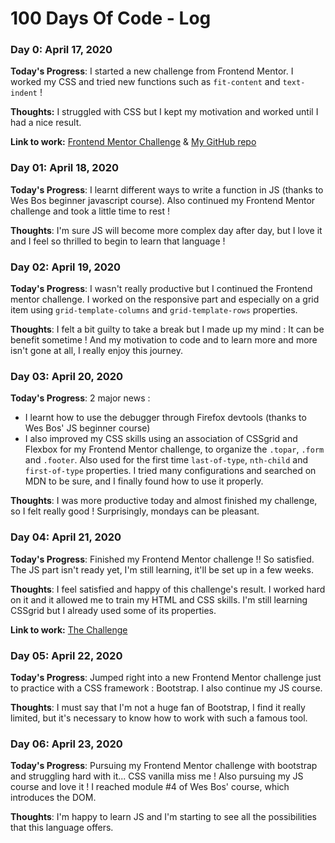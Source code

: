 # 100 Days Of Code - Log

### Day 0: April 17, 2020

**Today's Progress**: I started a new challenge from Frontend Mentor. I worked my CSS and tried new functions such as `fit-content` and `text-indent` !

**Thoughts:** I struggled with CSS but I kept my motivation and worked until I had a nice result.

**Link to work:** [Frontend Mentor Challenge](https://www.frontendmentor.io/challenges/url-shortening-api-landing-page-2ce3ob-G) & [My GitHub repo](https://github.com/SpookyUmi/url_shortening_frontendmentor)

### Day 01: April 18, 2020

**Today's Progress**: I learnt different ways to write a function in JS (thanks to Wes Bos beginner javascript course). Also continued my Frontend Mentor challenge and took a little time to rest !

**Thoughts**: I'm sure JS will become more complex day after day, but I love it and I feel so thrilled to begin to learn that language !


### Day 02: April 19, 2020

**Today's Progress**: I wasn't really productive but I continued the Frontend mentor challenge. I worked on the responsive part and especially on a grid item using `grid-template-columns` and `grid-template-rows` properties.

**Thoughts**: I felt a bit guilty to take a break but I made up my mind : It can be benefit sometime ! And my motivation to code and to learn more and more isn't gone at all, I really enjoy this journey.


### Day 03: April 20, 2020

**Today's Progress**: 2 major news :
- I learnt how to use the debugger through Firefox devtools (thanks to Wes Bos' JS beginner course)
- I also improved my CSS skills using an association of CSSgrid and Flexbox for my <!-- almost finished --> Frontend Mentor challenge, to organize the `.topar`, `.form` and `.footer`. Also used for the first time `last-of-type`, `nth-child` and `first-of-type` properties. I tried many configurations and searched on MDN to be sure, and I finally found how to use it properly.

**Thoughts**: I was more productive today and almost finished my challenge, so I felt really good ! Surprisingly, mondays can be pleasant.


### Day 04: April 21, 2020

**Today's Progress**: Finished my Frontend Mentor challenge !! So satisfied. The JS part isn't ready yet, I'm still learning, it'll be set up in a few weeks.

**Thoughts**: I feel satisfied and happy of this challenge's result. I worked hard on it and it allowed me to train my HTML and CSS skills. I'm still learning CSSgrid but I already used some of its properties.

**Link to work:** [The Challenge](https://url-shortening-frontend-mentor-without-js.netlify.app/)


### Day 05: April 22, 2020

**Today's Progress**: Jumped right into a new Frontend Mentor challenge just to practice with a CSS framework : Bootstrap. I also continue my JS course.

**Thoughts**: I must say that I'm not a huge fan of Bootstrap, I find it really limited, but it's necessary to know how to work with such a famous tool.


### Day 06: April 23, 2020

**Today's Progress**: Pursuing my Frontend Mentor challenge with bootstrap and struggling hard with it... CSS vanilla miss me ! Also pursuing my JS course and love it ! I reached module #4 of Wes Bos' course, which introduces the DOM.

**Thoughts**: I'm happy to learn JS and I'm starting to see all the possibilities that this language offers.
